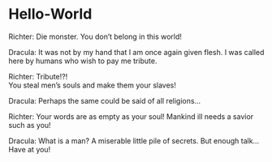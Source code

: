 # Hello-World
Richter: Die monster. You don’t belong in this world!

Dracula: It was not by my hand that I am once again given flesh.
         I was called here by humans who wish to pay me tribute.

Richter: Tribute!?!         
         You steal men’s souls and make them your slaves!

Dracula: Perhaps the same could be said of all religions…

Richter: Your words are as empty as your soul!
         Mankind ill needs a savior such as you!
         
Dracula: What is a man? A miserable little pile of secrets.
         But enough talk… Have at you!
